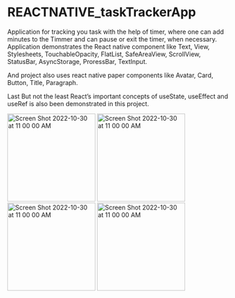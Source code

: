 # REACTNATIVE_taskTrackerApp

 Application for tracking you task with the help of timer, where one can add minutes to the Timmer and can pause or exit the timer, when necessary.
Application demonstrates the React native component like 
Text, View, Stylesheets, TouchableOpacity, FlatList, SafeAreaView, ScrollView, StatusBar, AsyncStorage, ProressBar, TextInput.

And project also uses react native paper components like 
Avatar, Card, Button, Title, Paragraph.

Last But not the least React’s important concepts of 
useState, useEffect and useRef 
is also been demonstrated in this project. 

<img width="200" hieght="300" alt="Screen Shot 2022-10-30 at 11 00 00 AM" src="https://user-images.githubusercontent.com/67744630/198892407-e9d00c83-fb73-40e2-b8ad-7f5b032b9eb8.png">

<img width="200" hieght="300" alt="Screen Shot 2022-10-30 at 11 00 00 AM" src="https://user-images.githubusercontent.com/67744630/198892407-e9d00c83-fb73-40e2-b8ad-7f5b032b9eb8.png](https://user-images.githubusercontent.com/67744630/198893202-8d720d9d-e172-4285-9a0d-6ad543cc9145.png">

<img width="200" hieght="300" alt="Screen Shot 2022-10-30 at 11 00 00 AM" src="https://user-images.githubusercontent.com/67744630/198893217-9ac04c53-cb79-4193-93a9-20b2c1a23192.png">

<img width="200" hieght="300" alt="Screen Shot 2022-10-30 at 11 00 00 AM" src="[https://user-images.githubusercontent.com/67744630/198893217-9ac04c53-cb79-4193-93a9-20b2c1a23192.png](https://user-images.githubusercontent.com/67744630/198893224-77800596-190f-4318-8793-f3071267dab9.png)">
